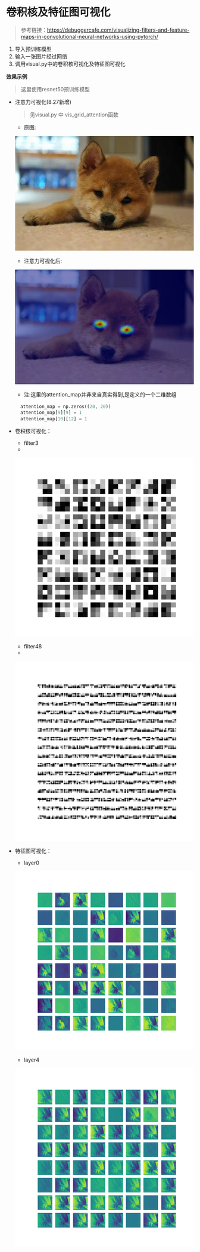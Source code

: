 # 卷积核及特征图可视化
> 参考链接：https://debuggercafe.com/visualizing-filters-and-feature-maps-in-convolutional-neural-networks-using-pytorch/
1. 导入预训练模型
2. 输入一张图片经过网络
3. 调用visual.py中的卷积核可视化及特征图可视化

**效果示例**
> 这里使用resnet50预训练模型

- 注意力可视化(8.27新增)
  
  > 见visual.py 中 vis_grid_attention函数
  - 原图:
  
  ![](imgs_in/dog_1.jpg)
  - 注意力可视化后:
  
  ![](imgs_out/dog_1_with_attention.jpg)
  - 注:这里的attention_map并非来自真实得到,是定义的一个二维数组
  ```python
    attention_map = np.zeros((20, 20))
    attention_map[9][9] = 1
    attention_map[10][12] = 1
  ```
- 卷积核可视化：
    
  - filter3
  - 
  ![](imgs_out/filter_3.png)
  - filter48
  - 
  ![](imgs_out/filter_48.png)
  
- 特征图可视化：

  - layer0
  
  ![](imgs_out/layer_0.png)
  - layer4
  
  ![](imgs_out/layer_4.png)
  
